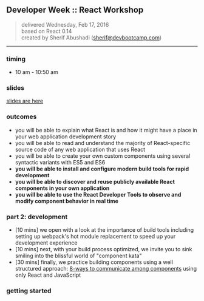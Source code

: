 ## Developer Week :: React Workshop

> delivered Wednesday, Feb 17, 2016  
> based on React 0.14  
> created by Sherif Abushadi (sherif@devbootcamp.com)  

---

### timing
- 10 am - 10:50 am


### slides

[slides are here](https://docs.google.com/presentation/d/1ttAyxWIooMqY4tTHqlqTMk9dnhP4fWD-j7dmJwVQDvI/edit?usp=sharing)


### outcomes
- you will be able to explain what React is and how it might have a place in your web application development story
- you will be able to read and understand the majority of React-specific source code of any web application that uses React
- you will be able to create your own custom components using several syntactic variants with ES5 and ES6
- **you will be able to install and configure modern build tools for rapid development**
- **you will be able to discover and reuse publicly available React components in your own application**
- **you will be able to use the React Developer Tools to observe and modify component behavior in real time**



### part 2: development

- [10 mins] we open with a look at the importance of build tools including setting up webpack's hot module replacement to speed up your development experience
- [10 mins] next, with your build process optimized, we invite you to sink smiling into the blissful world of "component kata"
- [30 mins] finally, we practice building components using a well structured approach: [8-ways to communicate among components](http://andrewhfarmer.com/component-communication/) using only React and JavaScript


### getting started


